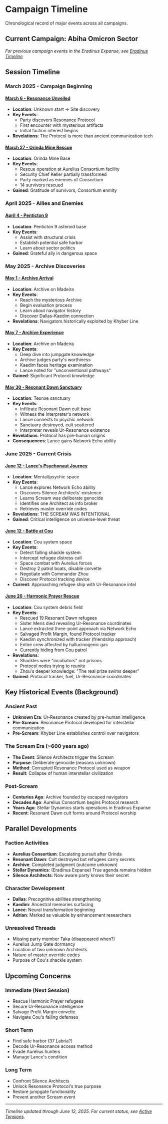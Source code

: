 # Campaign Timeline

Chronological record of major events across all campaigns.

## Current Campaign: Abiha Omicron Sector

*For previous campaign events in the Eradinus Expanse, see [Eradinus Timeline](sectors/eradinus-expanse/TIMELINE.md)*

## Session Timeline

### March 2025 - Campaign Beginning

#### [March 6 - Resonance Unveiled](sectors/abiha-omicron/sessions/2025-03-06-resonance-unveiled.md)
- **Location**: Unknown start → Site discovery
- **Key Events**: 
  - Party discovers Resonance Protocol
  - First encounter with mysterious artifacts
  - Initial faction interest begins
- **Revelations**: The Protocol is more than ancient communication tech

#### [March 27 - Orinda Mine Rescue](sectors/abiha-omicron/sessions/2025-03-27-orinda-mine-rescue.md)
- **Location**: Orinda Mine Base
- **Key Events**:
  - Rescue operation at Aurelius Consortium facility
  - Security Chief Keller partially transformed
  - Party marked as enemies of Consortium
  - 14 survivors rescued
- **Gained**: Gratitude of survivors, Consortium enmity

### April 2025 - Allies and Enemies

#### [April 4 - Penticton 9](sectors/abiha-omicron/sessions/2025-04-04-penticton-9.md)
- **Location**: Penticton 9 asteroid base
- **Key Events**:
  - Assist with structural crisis
  - Establish potential safe harbor
  - Learn about sector politics
- **Gained**: Grateful ally in dangerous space

### May 2025 - Archive Discoveries

#### [May 1 - Archive Arrival](sectors/abiha-omicron/sessions/2025-05-01-archive-arrival.md)
- **Location**: Archive on Madeira
- **Key Events**:
  - Reach the mysterious Archive
  - Begin evaluation process
  - Learn about navigator history
  - Discover Dallas-Kaedim connection
- **Revelations**: Navigators historically exploited by Khyber Line

#### [May 7 - Archive Experience](sectors/abiha-omicron/sessions/2025-05-07-archive-experience.md)
- **Location**: Archive on Madeira
- **Key Events**:
  - Deep dive into jumpgate knowledge
  - Archive judges party's worthiness
  - Kaedim faces heritage examination
  - Lance noted for "unconventional pathways"
- **Gained**: Significant Protocol knowledge

#### [May 30 - Resonant Dawn Sanctuary](sectors/abiha-omicron/sessions/2025-05-30-resonant-dawn-sanctuary.md)
- **Location**: Teonxe sanctuary
- **Key Events**:
  - Infiltrate Resonant Dawn cult base
  - Witness the Interpreter's network
  - Lance connects to psychic network
  - Sanctuary destroyed, cult scattered
  - Interpreter reveals Ur-Resonance existence
- **Revelations**: Protocol has pre-human origins
- **Consequences**: Lance gains Network Echo ability

### June 2025 - Current Crisis

#### [June 12 - Lance's Psychonaut Journey](sectors/abiha-omicron/sessions/2025-06-12-lances-psychonaut-journey.md)
- **Location**: Mental/psychic space
- **Key Events**:
  - Lance explores Network Echo ability
  - Discovers Silence Architects' existence
  - Learns Scream was deliberate genocide
  - Identifies one Architect as info broker
  - Retrieves master override codes
- **Revelations**: THE SCREAM WAS INTENTIONAL
- **Gained**: Critical intelligence on universe-level threat

#### [June 12 - Battle at Cou](sectors/abiha-omicron/sessions/2025-06-12-cou-approach-battle.md)
- **Location**: Cou system space
- **Key Events**:
  - Detect failing shackle system
  - Intercept refugee distress call
  - Space combat with Aurelius forces
  - Destroy 2 patrol boats, disable corvette
  - Negotiate with Commander Zhou
  - Discover Protocol tracking device
- **Current**: Approaching refugee ship with Ur-Resonance intel

#### [June 26 - Harmonic Prayer Rescue](sectors/abiha-omicron/sessions/2025-06-26-harmonic-prayer-rescue.md)
- **Location**: Cou system debris field
- **Key Events**:
  - Rescued 19 Resonant Dawn refugees
  - Sister Meris died revealing Ur-Resonance coordinates
  - Lance extracted three-point approach via Network Echo
  - Salvaged Profit Margin, found Protocol tracker
  - Kaedim synchronized with tracker (friendship approach)
  - Entire crew affected by hallucinogenic gas
  - Currently hiding from Cou patrol
- **Revelations**: 
  - Shackles were "incubators" not prisons
  - Protocol nodes trying to reunite
  - Zhou's deeper knowledge: "The real prize swims deeper"
- **Gained**: Protocol tracker, fuel, Ur-Resonance coordinates

## Key Historical Events (Background)

### Ancient Past
- **Unknown Era**: Ur-Resonance created by pre-human intelligence
- **Pre-Scream**: Resonance Protocol developed for interstellar communication
- **Pre-Scream**: Khyber Line establishes control over navigators

### The Scream Era (~600 years ago)
- **The Event**: Silence Architects trigger the Scream
- **Purpose**: Deliberate genocide (reasons unknown)
- **Method**: Corrupted Resonance Protocol used as weapon
- **Result**: Collapse of human interstellar civilization

### Post-Scream
- **Centuries Ago**: Archive founded by escaped navigators
- **Decades Ago**: Aurelius Consortium begins Protocol research
- **Years Ago**: Stellar Dynamics starts operations in Eradinus Expanse
- **Recent**: Resonant Dawn cult forms around Protocol worship

## Parallel Developments

### Faction Activities
- **Aurelius Consortium**: Escalating pursuit after Orinda
- **Resonant Dawn**: Cult destroyed but refugees carry secrets
- **Archive**: Completed judgment (outcome unknown)
- **Stellar Dynamics**: (Eradinus Expanse) True agenda remains hidden
- **Silence Architects**: Now aware party knows their secret

### Character Development
- **Dallas**: Precognitive abilities strengthening
- **Kaedim**: Ancestral memories surfacing
- **Lance**: Neural transformation beginning
- **Adrian**: Marked as valuable by enhancement researchers

### Unresolved Threads
- Missing party member Taka (disappeared when?)
- Aurelius Jump Gate dormancy
- Location of two unknown Architects
- Nature of master override codes
- Purpose of Cou's shackle system

## Upcoming Concerns

### Immediate (Next Session)
- Rescue Harmonic Prayer refugees
- Secure Ur-Resonance intelligence
- Salvage Profit Margin corvette
- Navigate Cou's failing defenses

### Short Term
- Find safe harbor (37 Labria?)
- Decode Ur-Resonance access method
- Evade Aurelius hunters
- Manage Lance's condition

### Long Term
- Confront Silence Architects
- Unlock Resonance Protocol's true purpose
- Restore jumpgate functionality
- Prevent another Scream event

---

*Timeline updated through June 12, 2025. For current status, see [Active Tensions](plot-threads/active-tensions.md).*